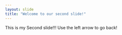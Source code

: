 ```yaml
---
layout: slide
title: "Welcome to our second slide!"
---
```

This is my Second slide!!!
Use the left arrow to go back!
